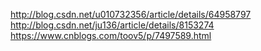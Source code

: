 http://blog.csdn.net/u010732356/article/details/64958797
http://blog.csdn.net/ju136/article/details/8153274
https://www.cnblogs.com/toov5/p/7497589.html
